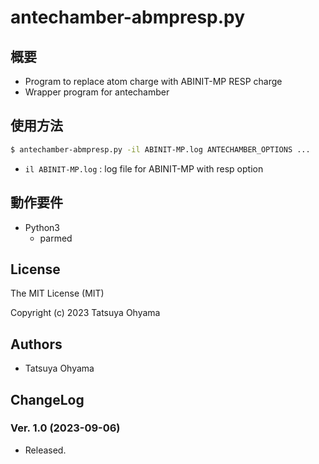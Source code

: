 # antechamber-abmpresp.py

## 概要
* Program to replace atom charge with ABINIT-MP RESP charge
* Wrapper program for antechamber


## 使用方法
```sh
$ antechamber-abmpresp.py -il ABINIT-MP.log ANTECHAMBER_OPTIONS ...
```

* `il ABINIT-MP.log`
	: log file for ABINIT-MP with resp option


## 動作要件
* Python3
	* parmed

## License
The MIT License (MIT)

Copyright (c) 2023 Tatsuya Ohyama


## Authors
* Tatsuya Ohyama


## ChangeLog
### Ver. 1.0 (2023-09-06)
* Released.
